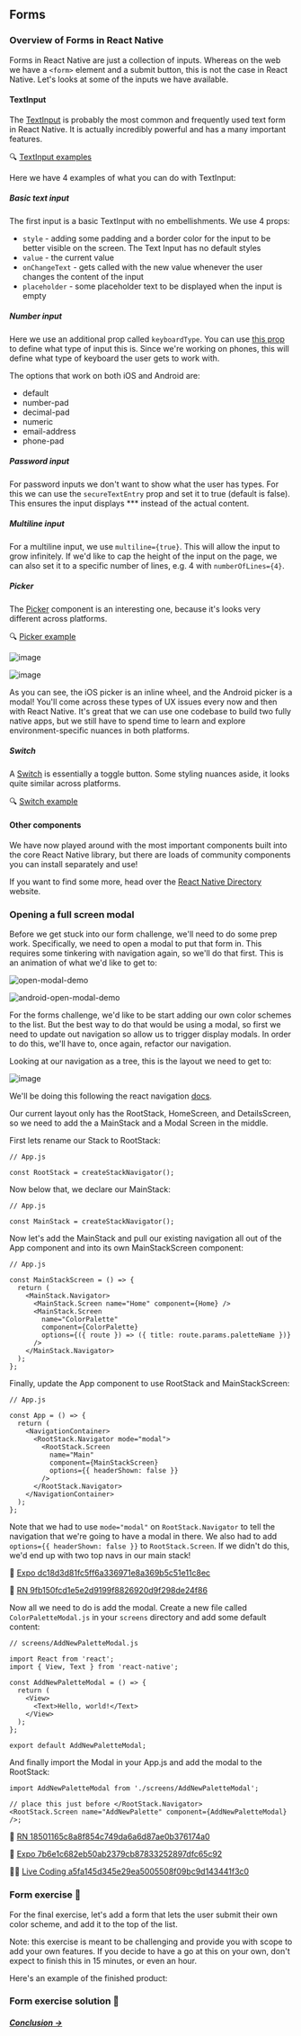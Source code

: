 ## Forms

### Overview of Forms in React Native 

Forms in React Native are just a collection of inputs. Whereas on the web we have a ```<form>``` element and a submit button, this is not the case in React Native. Let's looks at some of the inputs we have available.
  
#### TextInput

The [TextInput](https://reactnative.dev/docs/textinput) is probably the most common and frequently used text form in React Native. It is actually incredibly powerful and has a many important features.

🔍 [TextInput examples](https://snack.expo.dev/@kadikraman/textinput-example)

Here we have 4 examples of what you can do with TextInput:

##### Basic text input

The first input is a basic TextInput with no embellishments. We use 4 props:

- ```style``` - adding some padding and a border color for the input to be better visible on the screen. The Text Input has no default styles
- ```value``` - the current value
- ```onChangeText``` - gets called with the new value whenever the user changes the content of the input
- ```placeholder``` - some placeholder text to be displayed when the input is empty

##### Number input

Here we use an additional prop called ```keyboardType```. You can use [this prop](https://reactnative.dev/docs/textinput#keyboardtype) to define what type of input this is. Since we're working on phones, this will define what type of keyboard the user gets to work with.

The options that work on both iOS and Android are:

- default
- number-pad
- decimal-pad
- numeric
- email-address
- phone-pad

##### Password input

For password inputs we don't want to show what the user has types. For this we can use the ```secureTextEntry``` prop and set it to true (default is false). This ensures the input displays *** instead of the actual content.

##### Multiline input

For a multiline input, we use ```multiline={true}```. This will allow the input to grow infinitely. If we'd like to cap the height of the input on the page, we can also set it to a specific number of lines, e.g. 4 with ```numberOfLines={4}```.

##### Picker

The [Picker](https://reactnative.dev/docs/picker) component is an interesting one, because it's looks very different across platforms.

🔍 [Picker example](https://snack.expo.io/@kadikraman/picker-example)

![image](https://user-images.githubusercontent.com/20091777/138000556-2143a807-4e75-49e5-adc7-5b8ed28b1268.png)

![image](https://user-images.githubusercontent.com/20091777/138000568-bd3853fc-af57-4c63-bd34-5d2463422db8.png)

As you can see, the iOS picker is an inline wheel, and the Android picker is a modal! You'll come across these types of UX issues every now and then with React Native. It's great that we can use one codebase to build two fully native apps, but we still have to spend time to learn and explore environment-specific nuances in both platforms.

##### Switch

A [Switch](https://reactnative.dev/docs/switch) is essentially a toggle button. Some styling nuances aside, it looks quite similar across platforms.

🔍 [Switch example](https://snack.expo.io/@kadikraman/switch-example)

#### Other components

We have now played around with the most important components built into the core React Native library, but there are loads of community components you can install separately and use!

If you want to find some more, head over the [React Native Directory](https://reactnative.directory/) website.

### Opening a full screen modal

Before we get stuck into our form challenge, we'll need to do some prep work. Specifically, we need to open a modal to put that form in. This requires some tinkering with navigation again, so we'll do that first. This is an animation of what we'd like to get to:

![open-modal-demo](https://user-images.githubusercontent.com/20091777/138001047-6bd5b041-afa8-4027-b08c-cb3c9166abf6.gif)

![android-open-modal-demo](https://user-images.githubusercontent.com/20091777/138001096-561f426a-bbb0-4dff-a73e-5abfda9c3176.gif)

For the forms challenge, we'd like to be start adding our own color schemes to the list. But the best way to do that would be using a modal, so first we need to update out navigation so allow us to trigger display modals. In order to do this, we'll have to, once again, refactor our navigation.

Looking at our navigation as a tree, this is the layout we need to get to:

![image](https://user-images.githubusercontent.com/20091777/138001140-ce28027a-b34d-4cd4-a25c-69c3cf87fb51.png)

We'll be doing this following the react navigation [docs](https://reactnavigation.org/docs/modal/).

Our current layout only has the RootStack, HomeScreen, and DetailsScreen, so we need to add the a MainStack and a Modal Screen in the middle.

First lets rename our Stack to RootStack:

```
// App.js

const RootStack = createStackNavigator();
```

Now below that, we declare our MainStack:

```
// App.js

const MainStack = createStackNavigator();
```

Now let's add the MainStack and pull our existing navigation all out of the App component and into its own MainStackScreen component:

```
// App.js

const MainStackScreen = () => {
  return (
    <MainStack.Navigator>
      <MainStack.Screen name="Home" component={Home} />
      <MainStack.Screen
        name="ColorPalette"
        component={ColorPalette}
        options={({ route }) => ({ title: route.params.paletteName })}
      />
    </MainStack.Navigator>
  );
};
```

Finally, update the App component to use RootStack and MainStackScreen:

```
// App.js

const App = () => {
  return (
    <NavigationContainer>
      <RootStack.Navigator mode="modal">
        <RootStack.Screen
          name="Main"
          component={MainStackScreen}
          options={{ headerShown: false }}
        />
      </RootStack.Navigator>
    </NavigationContainer>
  );
};
```

Note that we had to use ```mode="modal"``` on ```RootStack.Navigator``` to tell the navigation that we're going to have a modal in there. We also had to add ```options={{ headerShown: false }}``` to ```RootStack.Screen```. If we didn't do this, we'd end up with two top navs in our main stack!

🔗 [Expo dc18d3d81fc5ff6a336971e8a369b5c51e11c8ec](https://github.com/kadikraman/AwesomeProjectExpo/commit/dc18d3d81fc5ff6a336971e8a369b5c51e11c8ec)

🔗 [RN 9fb150fcd1e5e2d9199f8826920d9f298de24f86](https://github.com/kadikraman/AwesomeProjectRN/commit/9fb150fcd1e5e2d9199f8826920d9f298de24f86)

Now all we need to do is add the modal. Create a new file called ```ColorPaletteModal.js``` in your ```screens``` directory and add some default content:

```
// screens/AddNewPaletteModal.js

import React from 'react';
import { View, Text } from 'react-native';

const AddNewPaletteModal = () => {
  return (
    <View>
      <Text>Hello, world!</Text>
    </View>
  );
};

export default AddNewPaletteModal;
```

And finally import the Modal in your App.js and add the modal to the RootStack:

```
import AddNewPaletteModal from './screens/AddNewPaletteModal';

// place this just before </RootStack.Navigator>
<RootStack.Screen name="AddNewPalette" component={AddNewPaletteModal} />;
```

🔗 [RN 18501165c8a8f854c749da6a6d87ae0b376174a0](https://github.com/kadikraman/AwesomeProjectRN/commit/18501165c8a8f854c749da6a6d87ae0b376174a0)

🔗 [Expo 7b6e1c682eb50ab2379cb87833252897dfc65c92](https://github.com/kadikraman/AwesomeProjectExpo/commit/7b6e1c682eb50ab2379cb87833252897dfc65c92)

👩‍💻 [Live Coding a5fa145d345e29ea5005508f09bc9d143441f3c0](https://github.com/FrontendMasters/AwesomeProjectExpo/commit/a5fa145d345e29ea5005508f09bc9d143441f3c0)

### Form exercise 📝

For the final exercise, let's add a form that lets the user submit their own color scheme, and add it to the top of the list.

Note: this exercise is meant to be challenging and provide you with scope to add your own features. If you decide to have a go at this on your own, don't expect to finish this in 15 minutes, or even an hour.

Here's an example of the finished product:

### Form exercise solution 👀

##### *[Conclusion →](https://github.com/adasilvapdev/React-Native-v2-FrontEnd-Masters-Course-Notes/blob/main/content/7-conclusion/README.md#conclusion)*
